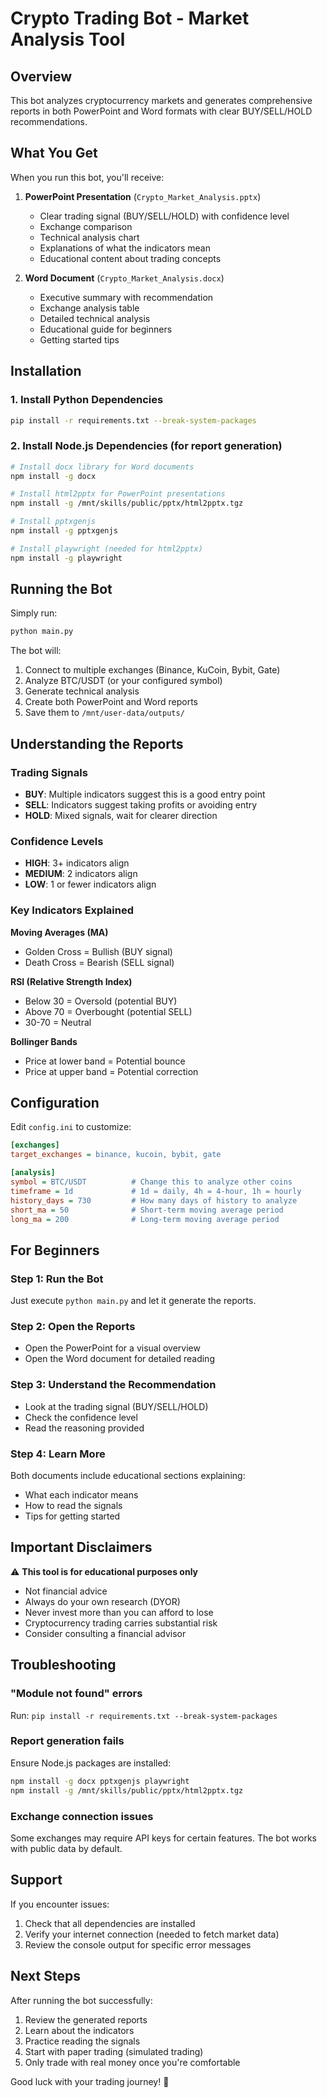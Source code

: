 # Crypto Trading Bot - Market Analysis Tool

## Overview
This bot analyzes cryptocurrency markets and generates comprehensive reports in both PowerPoint and Word formats with clear BUY/SELL/HOLD recommendations.

## What You Get
When you run this bot, you'll receive:

1. **PowerPoint Presentation** (`Crypto_Market_Analysis.pptx`)
   - Clear trading signal (BUY/SELL/HOLD) with confidence level
   - Exchange comparison
   - Technical analysis chart
   - Explanations of what the indicators mean
   - Educational content about trading concepts

2. **Word Document** (`Crypto_Market_Analysis.docx`)
   - Executive summary with recommendation
   - Exchange analysis table
   - Detailed technical analysis
   - Educational guide for beginners
   - Getting started tips

## Installation

### 1. Install Python Dependencies
```bash
pip install -r requirements.txt --break-system-packages
```

### 2. Install Node.js Dependencies (for report generation)
```bash
# Install docx library for Word documents
npm install -g docx

# Install html2pptx for PowerPoint presentations
npm install -g /mnt/skills/public/pptx/html2pptx.tgz

# Install pptxgenjs
npm install -g pptxgenjs

# Install playwright (needed for html2pptx)
npm install -g playwright
```

## Running the Bot

Simply run:
```bash
python main.py
```

The bot will:
1. Connect to multiple exchanges (Binance, KuCoin, Bybit, Gate)
2. Analyze BTC/USDT (or your configured symbol)
3. Generate technical analysis
4. Create both PowerPoint and Word reports
5. Save them to `/mnt/user-data/outputs/`

## Understanding the Reports

### Trading Signals
- **BUY**: Multiple indicators suggest this is a good entry point
- **SELL**: Indicators suggest taking profits or avoiding entry
- **HOLD**: Mixed signals, wait for clearer direction

### Confidence Levels
- **HIGH**: 3+ indicators align
- **MEDIUM**: 2 indicators align
- **LOW**: 1 or fewer indicators align

### Key Indicators Explained

**Moving Averages (MA)**
- Golden Cross = Bullish (BUY signal)
- Death Cross = Bearish (SELL signal)

**RSI (Relative Strength Index)**
- Below 30 = Oversold (potential BUY)
- Above 70 = Overbought (potential SELL)
- 30-70 = Neutral

**Bollinger Bands**
- Price at lower band = Potential bounce
- Price at upper band = Potential correction

## Configuration

Edit `config.ini` to customize:

```ini
[exchanges]
target_exchanges = binance, kucoin, bybit, gate

[analysis]
symbol = BTC/USDT          # Change this to analyze other coins
timeframe = 1d             # 1d = daily, 4h = 4-hour, 1h = hourly
history_days = 730         # How many days of history to analyze
short_ma = 50              # Short-term moving average period
long_ma = 200              # Long-term moving average period
```

## For Beginners

### Step 1: Run the Bot
Just execute `python main.py` and let it generate the reports.

### Step 2: Open the Reports
- Open the PowerPoint for a visual overview
- Open the Word document for detailed reading

### Step 3: Understand the Recommendation
- Look at the trading signal (BUY/SELL/HOLD)
- Check the confidence level
- Read the reasoning provided

### Step 4: Learn More
Both documents include educational sections explaining:
- What each indicator means
- How to read the signals
- Tips for getting started

## Important Disclaimers

⚠️ **This tool is for educational purposes only**
- Not financial advice
- Always do your own research (DYOR)
- Never invest more than you can afford to lose
- Cryptocurrency trading carries substantial risk
- Consider consulting a financial advisor

## Troubleshooting

### "Module not found" errors
Run: `pip install -r requirements.txt --break-system-packages`

### Report generation fails
Ensure Node.js packages are installed:
```bash
npm install -g docx pptxgenjs playwright
npm install -g /mnt/skills/public/pptx/html2pptx.tgz
```

### Exchange connection issues
Some exchanges may require API keys for certain features. The bot works with public data by default.

## Support

If you encounter issues:
1. Check that all dependencies are installed
2. Verify your internet connection (needed to fetch market data)
3. Review the console output for specific error messages

## Next Steps

After running the bot successfully:
1. Review the generated reports
2. Learn about the indicators
3. Practice reading the signals
4. Start with paper trading (simulated trading)
5. Only trade with real money once you're comfortable

Good luck with your trading journey! 🚀
